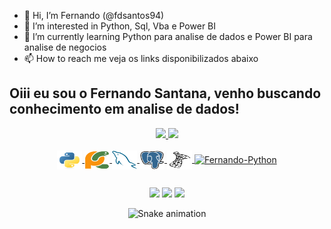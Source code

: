 - 👋 Hi, I’m Fernando (@fdsantos94)
- 👀 I’m interested in Python, Sql, Vba e Power BI
- 🌱 I’m currently learning Python para analise de dados e Power BI para analise de negocios
- 📫 How to reach me veja os links disponibilizados abaixo
## Oiii eu sou o Fernando Santana, venho buscando conhecimento em analise de dados!
<div align="center">
  <a href="https://github.com/fdsantos94">
  <img height="180em" src="https://github-readme-stats.vercel.app/api?username=fdsantos94&show_icons=true&theme=tokyonight&include_all_commits=true&count_private=true"/>
  <img height="180em" src="https://github-readme-stats.vercel.app/api/top-langs/?username=fdsantos94&layout=compact&langs_count=7&theme=tokyonight"/>
</div>
  
<div style="display: inline_block"; align="center"><br>
  <img align="center" title="Python" alt="Fernando-Python" height="30" width="40" src="https://raw.githubusercontent.com/devicons/devicon/master/icons/python/python-original.svg">
   <img align="center" title="PyCharm" alt="Fernando-Python" height="30" width="40" src="https://raw.githubusercontent.com/devicons/devicon/master/icons/pycharm/pycharm-original.svg">
  <img align="center" title="MySQL" alt="Fernando-Python" height="30" width="40" src="https://raw.githubusercontent.com/devicons/devicon/master/icons/mysql/mysql-original.svg">
  <img align="center" title="Postgresql" alt="Fernando-Python" height="30" width="40" src="https://raw.githubusercontent.com/devicons/devicon/master/icons/postgresql/postgresql-original.svg">
  <img align="center" title="SQL Server" alt="Fernando-Python" height="30" width="40" src="https://raw.githubusercontent.com/devicons/devicon/master/icons/microsoftsqlserver/microsoftsqlserver-plain.svg">
  <img align="center" title="VBA" alt="Fernando-Python" height="60" width="40" src="https://cdn.icon-icons.com/icons2/2107/PNG/512/file_type_vba_icon_130097.png">  
  
</div>
  
  ##
 
<div align="center"> 
 
  <a href="https://instagram.com/fdsantos94/" target="_blank"><img src="https://img.shields.io/badge/-Instagram-%23E4405F?style=for-the-badge&logo=instagram&logoColor=white" target="_blank"></a>
  <a href = "mailto:fdsantos94@outlook.com"><img src="https://img.shields.io/badge/Microsoft_Outlook-0078D4?style=for-the-badge&logo=microsoft-outlook&logoColor=white"></a>
  <a href="https://www.linkedin.com/in/fdsantos94" target="_blank"><img src="https://img.shields.io/badge/-LinkedIn-%230077B5?style=for-the-badge&logo=linkedin&logoColor=white" target="_blank"></a> 
  
  ![Snake animation](https://github.com/fdsantos94/fdsantos94/blob/output/github-contribution-grid-snake.svg)
 
</div>
